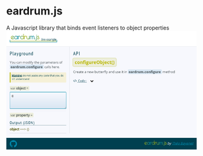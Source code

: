 # eardrum.js

A Javascript library that binds event listeners to object properties
![Preview](./.github/browser-example-preview.png)